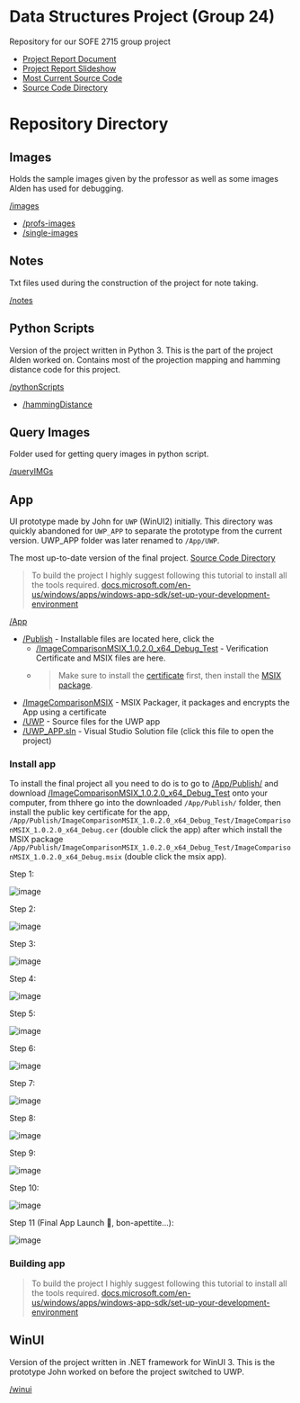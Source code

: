 # Data Structures Project (Group 24)
Repository for our SOFE 2715 group project

- [Project Report Document](https://docs.google.com/document/d/1zSLPa5YUdwerXrFHG5TFrGs3dYmOwx3sfJro5BFAWiw/edit?usp=sharing)
- [Project Report Slideshow](https://docs.google.com/presentation/d/1tw6zD4_-0BbDfXxqoV31a8dApKX4AWhku_c9c1enzqk/edit?usp=sharing)
- [Most Current Source Code](/App/UWP)
- [Source Code Directory](/App/UWP/README.md)

# Repository Directory
## Images  
Holds the sample images given by the professor as well as some images Alden has used for debugging.

[/images](/images)
- [/profs-images](/images/profs-images)
- [/single-images](/images/single-images)

## Notes
Txt files used during the construction of the project for note taking.

[/notes](/notes)

## Python Scripts
Version of the project written in Python 3. This is the part of the project Alden worked on. 
Contains most of the projection mapping and hamming distance code for this project.

[/pythonScripts](/pythonScripts)
- [/hammingDistance](/pythonScripts/hammingDistance)


## Query Images
Folder used for getting query images in python script.

[/queryIMGs](/queryIMGs)

## App
UI prototype made by John for `UWP` (WinUI2) initially. This directory was quickly abandoned for `UWP_APP` to separate the prototype from the current version.
UWP_APP folder was later renamed to `/App/UWP`.

The most up-to-date version of the final project.
[Source Code Directory](/App/UWP/README.mnd)

> To build the project I highly suggest following this tutorial to install all the tools required. [docs.microsoft.com/en-us/windows/apps/windows-app-sdk/set-up-your-development-environment](https://docs.microsoft.com/en-us/windows/apps/windows-app-sdk/set-up-your-development-environment?tabs=vs-2022-17-1-a%2Cvs-2022-17-1-b)

[/App](/App)
- [/Publish](/App/Publish) - Installable files are located here, click the 
  - [/ImageComparisonMSIX_1.0.2.0_x64_Debug_Test](/App/Publish/ImageComparisonMSIX_1.0.2.0_x64_Debug_Test) - Verification Certificate and MSIX files are here. 
  - > Make sure to install the [certificate](/App/Publish/ImageComparisonMSIX_1.0.2.0_x64_Debug_Test/ImageComparisonMSIX_1.0.2.0_x64_Debug.cer) first, then install the [MSIX package](/App/Publish/ImageComparisonMSIX_1.0.2.0_x64_Debug_Test/ImageComparisonMSIX_1.0.2.0_x64_Debug.msix).
- [/ImageComparisonMSIX](/App/ImageComparisonMSIX) - MSIX Packager, it packages and encrypts the App using a certificate
- [/UWP](/App/UWP) - Source files for the UWP app
- [/UWP_APP.sln](/App/UWP_APP.sln) - Visual Studio Solution file (click this file to open the project)

### Install app
To install the final project all you need to do is to go to [/App/Publish/](/App/Publish/) and download [/ImageComparisonMSIX_1.0.2.0_x64_Debug_Test](/App/Publish/ImageComparisonMSIX_1.0.2.0_x64_Debug_Test) onto your computer, from thhere go into the downloaded `/App/Publish/` folder, then install the public key certificate for the app, `/App/Publish/ImageComparisonMSIX_1.0.2.0_x64_Debug_Test/ImageComparisonMSIX_1.0.2.0_x64_Debug.cer` (double click the app) after which install the MSIX package `/App/Publish/ImageComparisonMSIX_1.0.2.0_x64_Debug_Test/ImageComparisonMSIX_1.0.2.0_x64_Debug.msix` (double click the msix app).

Step 1:

![image](https://user-images.githubusercontent.com/91390448/163497105-8633a242-1226-47a6-887b-15db0bc45d6f.png)

Step 2:

![image](https://user-images.githubusercontent.com/91390448/163497126-6f0da7b9-3fb1-4764-bfc3-96f66dc1b553.png)

Step 3:

![image](https://user-images.githubusercontent.com/91390448/163497164-6261f516-9cf6-4ac6-ae6c-422cd5ca5be2.png)

Step 4:

![image](https://user-images.githubusercontent.com/91390448/163497188-25a33fcb-a702-438e-a1e4-79c38e2ea3d2.png)

Step 5:

![image](https://user-images.githubusercontent.com/91390448/163497241-9c9c8b82-f676-45d9-a478-4449bb36e6ed.png)

Step 6:

![image](https://user-images.githubusercontent.com/91390448/163497260-3af41ad4-716d-45fc-b2eb-e9f56880fd43.png)

Step 7:

![image](https://user-images.githubusercontent.com/91390448/163497335-4ee87aa1-aa6e-41bb-9307-ab120d05d4e6.png)

Step 8:

![image](https://user-images.githubusercontent.com/91390448/163497409-024dc9f2-6f3d-4d56-a454-43d0a69cd891.png)

Step 9:

![image](https://user-images.githubusercontent.com/91390448/163497468-381b8f28-9e3d-46a1-b96d-e451d537fc44.png)

Step 10:

![image](https://user-images.githubusercontent.com/91390448/163497510-094f34b0-70ca-4fd5-beaf-927842702936.png)

Step 11 (Final App Launch 🎉, bon-apettite...):

![image](https://user-images.githubusercontent.com/91390448/163497734-a5f40b0e-58d4-47be-b82b-18681e1794a6.png)

### Building app

> To build the project I highly suggest following this tutorial to install all the tools required. [docs.microsoft.com/en-us/windows/apps/windows-app-sdk/set-up-your-development-environment](https://docs.microsoft.com/en-us/windows/apps/windows-app-sdk/set-up-your-development-environment?tabs=vs-2022-17-1-a%2Cvs-2022-17-1-b)

## WinUI
Version of the project written in .NET framework for WinUI 3. This is the prototype John worked on before the project switched to UWP.

[/winui](/winui)
